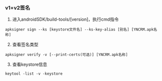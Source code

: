 ### v1+v2签名
1. 进入androidSDK/build-tools/[version]，执行cmd指令
```
apksigner sign --ks [keystore文件名] --ks-key-alias [别名] [YNCRM.apk名称]
```
2. 查看签名类型
```
apksigner verify -v [--print-certs(可选)] [YNCRM.apk名称]
```
3. 查看keystore信息
```
keytool -list -v -keystore
```

